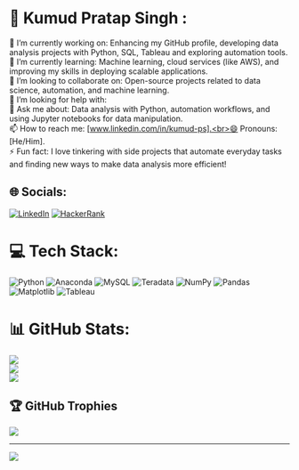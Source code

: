 # 💫 Kumud Pratap Singh :
🔭 I’m currently working on: Enhancing my GitHub profile, developing data analysis projects with Python, SQL, Tableau and exploring automation tools.<br>🌱 I’m currently learning: Machine learning, cloud services (like AWS), and improving my skills in deploying scalable applications.<br>👯 I’m looking to collaborate on: Open-source projects related to data science, automation, and machine learning.<br>🤔 I’m looking for help with: <br>💬 Ask me about: Data analysis with Python, automation workflows, and using Jupyter notebooks for data manipulation.<br>📫 How to reach me: [www.linkedin.com/in/kumud-ps].<br>😄 Pronouns: [He/Him].<br>⚡ Fun fact: I love tinkering with side projects that automate everyday tasks and finding new ways to make data analysis more efficient!


## 🌐 Socials:
[![LinkedIn](https://img.shields.io/badge/LinkedIn-%230077B5.svg?logo=linkedin&logoColor=white)](https://linkedin.com/in/kumud-ps) 
[![HackerRank](https://img.shields.io/badge/HackerRank-green)](https://www.hackerrank.com/kumud_ps)

# 💻 Tech Stack:
![Python](https://img.shields.io/badge/python-3670A0?style=for-the-badge&logo=python&logoColor=ffdd54) ![Anaconda](https://img.shields.io/badge/Anaconda-%2344A833.svg?style=for-the-badge&logo=anaconda&logoColor=white) ![MySQL](https://img.shields.io/badge/mysql-4479A1.svg?style=for-the-badge&logo=mysql&logoColor=white) ![Teradata](https://img.shields.io/badge/Teradata-F37440?style=for-the-badge&logo=teradata&logoColor=white) ![NumPy](https://img.shields.io/badge/numpy-%23013243.svg?style=for-the-badge&logo=numpy&logoColor=white) ![Pandas](https://img.shields.io/badge/pandas-%23150458.svg?style=for-the-badge&logo=pandas&logoColor=white) ![Matplotlib](https://img.shields.io/badge/Matplotlib-%23ffffff.svg?style=for-the-badge&logo=Matplotlib&logoColor=black) ![Tableau](https://img.shields.io/badge/Tableau-%23ffffff.svg?style=for-the-badge&logo=Tableau&logoColor=23002e5f)
# 📊 GitHub Stats:
![](https://github-readme-stats.vercel.app/api?username=kumud-ps&theme=dark&hide_border=false&include_all_commits=false&count_private=false)<br/>
![](https://github-readme-streak-stats.herokuapp.com/?user=kumud-ps&theme=dark&hide_border=false)<br/>
![](https://github-readme-stats.vercel.app/api/top-langs/?username=kumud-ps&theme=dark&hide_border=false&include_all_commits=false&count_private=false&layout=compact)

## 🏆 GitHub Trophies
![](https://github-profile-trophy.vercel.app/?username=kumud-ps&theme=radical&no-frame=false&no-bg=true&margin-w=4)

---
[![](https://visitcount.itsvg.in/api?id=kumud-ps&icon=0&color=0)](https://visitcount.itsvg.in)

<!-- Proudly created with GPRM ( https://gprm.itsvg.in ) -->
